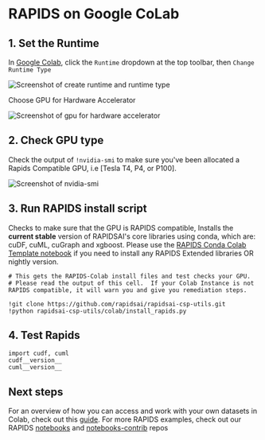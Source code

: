 # RAPIDS on Google CoLab

## 1. Set the Runtime

In [Google Colab](https://colab.research.google.com/), click the `Runtime` dropdown at the top toolbar, then `Change Runtime Type`

![Screenshot of create runtime and runtime type](../../images/googlecolab-select-runtime-type.png)

Choose GPU for Hardware Accelerator

![Screenshot of gpu for hardware accelerator](../../images/googlecolab-select-gpu-hardware-accelerator.png)

## 2. Check GPU type

Check the output of `!nvidia-smi` to make sure you've been allocated a Rapids Compatible GPU, i.e [Tesla T4, P4, or P100].

![Screenshot of nvidia-smi](../../images/googlecolab-output-nvidia-smi.png)

## 3. Run RAPIDS install script

Checks to make sure that the GPU is RAPIDS compatible, Installs the **current stable** version of RAPIDSAI's core libraries using conda, which are: cuDF, cuML, cuGraph and xgboost.
Please use the [RAPIDS Conda Colab Template notebook](https://colab.research.google.com/drive/1TAAi_szMfWqRfHVfjGSqnGVLr_ztzUM9) if you need to install any RAPIDS Extended libraries OR nightly version.

```console
# This gets the RAPIDS-Colab install files and test checks your GPU.
# Please read the output of this cell.  If your Colab Instance is not RAPIDS compatible, it will warn you and give you remediation steps.

!git clone https://github.com/rapidsai/rapidsai-csp-utils.git
!python rapidsai-csp-utils/colab/install_rapids.py
```

## 4. Test Rapids

```console
import cudf, cuml
cudf__version__
cuml__version__

```

## Next steps

For an overview of how you can access and work with your own datasets in Colab, check out this [guide](https://towardsdatascience.com/3-ways-to-load-csv-files-into-colab-7c14fcbdcb92).
For more RAPIDS examples, check out our RAPIDS [notebooks](https://github.com/rapidsai/notebooks) and [notebooks-contrib](https://github.com/rapidsai/notebooks-contrib) repos
